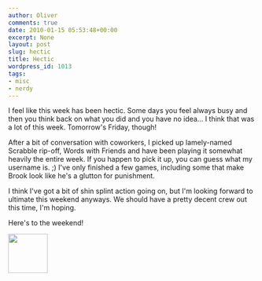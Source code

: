 ```yaml
---
author: Oliver
comments: true
date: 2010-01-15 05:53:48+00:00
excerpt: None
layout: post
slug: hectic
title: Hectic
wordpress_id: 1013
tags:
- misc
- nerdy
---
```


I feel like this week has been hectic.  Some days you feel always busy and then you think back on what you did and you have no idea... I think that was a lot of this week.  Tomorrow's Friday, though!

After a bit of conversation with coworkers, I picked up lamely-named Scrabble rip-off, Words with Friends and have been playing it somewhat heavily the entire week.  If you happen to pick it up, you can guess what my username is. ;)  I've only finished a few games, including some that make Brook look like he's a glutton for punishment.

I think I've got a bit of shin splint action going on, but I'm looking forward to ultimate this weekend anyways.  We should have a pretty decent crew out this time, I'm hoping.

Here's to the weekend!

<a href="http://www.owiber.com/?attachment_id=1014" rel="attachment wp-att-1014"><img src="http://www.owiber.com/wp-content/uploads/2010/01/Photo-on-2010-01-14-at-23.46-80x80.jpg" alt="" title="Photo on 2010-01-14 at 23.46" width="80" height="80" class="alignnone size-thumbnail wp-image-1014" /></a>